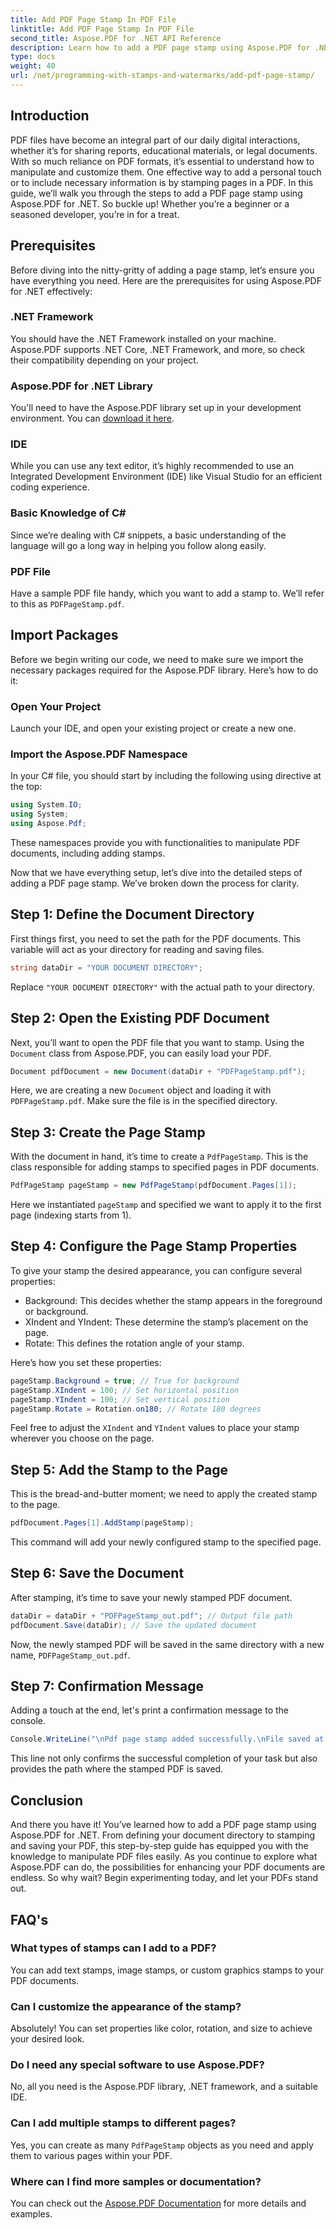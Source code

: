 ```yaml
---
title: Add PDF Page Stamp In PDF File
linktitle: Add PDF Page Stamp In PDF File
second_title: Aspose.PDF for .NET API Reference
description: Learn how to add a PDF page stamp using Aspose.PDF for .NET with this detailed guide. Boost your PDF documents' impact.
type: docs
weight: 40
url: /net/programming-with-stamps-and-watermarks/add-pdf-page-stamp/
---
```

## Introduction

PDF files have become an integral part of our daily digital interactions, whether it’s for sharing reports, educational materials, or legal documents. With so much reliance on PDF formats, it’s essential to understand how to manipulate and customize them. One effective way to add a personal touch or to include necessary information is by stamping pages in a PDF. In this guide, we’ll walk you through the steps to add a PDF page stamp using Aspose.PDF for .NET. So buckle up! Whether you’re a beginner or a seasoned developer, you’re in for a treat.

## Prerequisites

Before diving into the nitty-gritty of adding a page stamp, let’s ensure you have everything you need. Here are the prerequisites for using Aspose.PDF for .NET effectively:

### .NET Framework
You should have the .NET Framework installed on your machine. Aspose.PDF supports .NET Core, .NET Framework, and more, so check their compatibility depending on your project.

### Aspose.PDF for .NET Library
You'll need to have the Aspose.PDF library set up in your development environment. You can [download it here](https://releases.aspose.com/pdf/net/). 

### IDE
While you can use any text editor, it’s highly recommended to use an Integrated Development Environment (IDE) like Visual Studio for an efficient coding experience.

### Basic Knowledge of C#
Since we’re dealing with C# snippets, a basic understanding of the language will go a long way in helping you follow along easily.

### PDF File
Have a sample PDF file handy, which you want to add a stamp to. We’ll refer to this as `PDFPageStamp.pdf`. 

## Import Packages 

Before we begin writing our code, we need to make sure we import the necessary packages required for the Aspose.PDF library. Here’s how to do it:

### Open Your Project
Launch your IDE, and open your existing project or create a new one.

### Import the Aspose.PDF Namespace
In your C# file, you should start by including the following using directive at the top:

```csharp
using System.IO;
using System;
using Aspose.Pdf;
```

These namespaces provide you with functionalities to manipulate PDF documents, including adding stamps.

Now that we have everything setup, let’s dive into the detailed steps of adding a PDF page stamp. We’ve broken down the process for clarity. 

## Step 1: Define the Document Directory

First things first, you need to set the path for the PDF documents. This variable will act as your directory for reading and saving files.

```csharp
string dataDir = "YOUR DOCUMENT DIRECTORY";
```

Replace `"YOUR DOCUMENT DIRECTORY"` with the actual path to your directory.

## Step 2: Open the Existing PDF Document

Next, you’ll want to open the PDF file that you want to stamp. Using the `Document` class from Aspose.PDF, you can easily load your PDF.

```csharp
Document pdfDocument = new Document(dataDir + "PDFPageStamp.pdf");
```

Here, we are creating a new `Document` object and loading it with `PDFPageStamp.pdf`. Make sure the file is in the specified directory.

## Step 3: Create the Page Stamp

With the document in hand, it’s time to create a `PdfPageStamp`. This is the class responsible for adding stamps to specified pages in PDF documents.

```csharp
PdfPageStamp pageStamp = new PdfPageStamp(pdfDocument.Pages[1]);
```

Here we instantiated `pageStamp` and specified we want to apply it to the first page (indexing starts from 1).

## Step 4: Configure the Page Stamp Properties

To give your stamp the desired appearance, you can configure several properties:

- Background: This decides whether the stamp appears in the foreground or background.
- XIndent and YIndent: These determine the stamp’s placement on the page.
- Rotate: This defines the rotation angle of your stamp.

Here’s how you set these properties:

```csharp
pageStamp.Background = true; // True for background
pageStamp.XIndent = 100; // Set horizontal position
pageStamp.YIndent = 100; // Set vertical position
pageStamp.Rotate = Rotation.on180; // Rotate 180 degrees
```

Feel free to adjust the `XIndent` and `YIndent` values to place your stamp wherever you choose on the page.

## Step 5: Add the Stamp to the Page

This is the bread-and-butter moment; we need to apply the created stamp to the page.

```csharp
pdfDocument.Pages[1].AddStamp(pageStamp);
```

This command will add your newly configured stamp to the specified page.

## Step 6: Save the Document

After stamping, it’s time to save your newly stamped PDF document. 

```csharp
dataDir = dataDir + "PDFPageStamp_out.pdf"; // Output file path
pdfDocument.Save(dataDir); // Save the updated document
```

Now, the newly stamped PDF will be saved in the same directory with a new name, `PDFPageStamp_out.pdf`.

## Step 7: Confirmation Message

Adding a touch at the end, let's print a confirmation message to the console.

```csharp
Console.WriteLine("\nPdf page stamp added successfully.\nFile saved at " + dataDir);
```

This line not only confirms the successful completion of your task but also provides the path where the stamped PDF is saved.

## Conclusion

And there you have it! You’ve learned how to add a PDF page stamp using Aspose.PDF for .NET. From defining your document directory to stamping and saving your PDF, this step-by-step guide has equipped you with the knowledge to manipulate PDF files easily. As you continue to explore what Aspose.PDF can do, the possibilities for enhancing your PDF documents are endless. So why wait? Begin experimenting today, and let your PDFs stand out.

## FAQ's

### What types of stamps can I add to a PDF?  
You can add text stamps, image stamps, or custom graphics stamps to your PDF documents.

### Can I customize the appearance of the stamp?  
Absolutely! You can set properties like color, rotation, and size to achieve your desired look.

### Do I need any special software to use Aspose.PDF?  
No, all you need is the Aspose.PDF library, .NET framework, and a suitable IDE.

### Can I add multiple stamps to different pages?  
Yes, you can create as many `PdfPageStamp` objects as you need and apply them to various pages within your PDF.

### Where can I find more samples or documentation?  
You can check out the [Aspose.PDF Documentation](https://reference.aspose.com/pdf/net/) for more details and examples.
